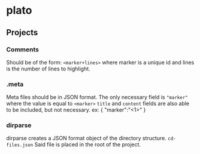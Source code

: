 plato
=====

## Projects

### Comments
Should be of the form: `<marker+lines>` where marker is a unique id and lines is the number of lines to highlight.

### .meta
Meta files should be in JSON format. The only necessary field is `"marker"` where the value is equal to `<marker>` 
`title` and `content` fields are also able to be included, but not necessary.
ex: 
    {
      "marker":"<1>"
    }

### dirparse

dirparse creates a JSON format object of the directory structure. `cd-files.json` Said file is placed in the root of the project.
